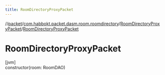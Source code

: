 ```yaml
---
title: RoomDirectoryProxyPacket
---
```

//[packet](../../../index.html)/[com.habbokt.packet.dasm.room.roomdirectory](../index.html)/[RoomDirectoryProxyPacket](index.html)/[RoomDirectoryProxyPacket](-room-directory-proxy-packet.html)



# RoomDirectoryProxyPacket



[jvm]\
constructor(room: RoomDAO)




